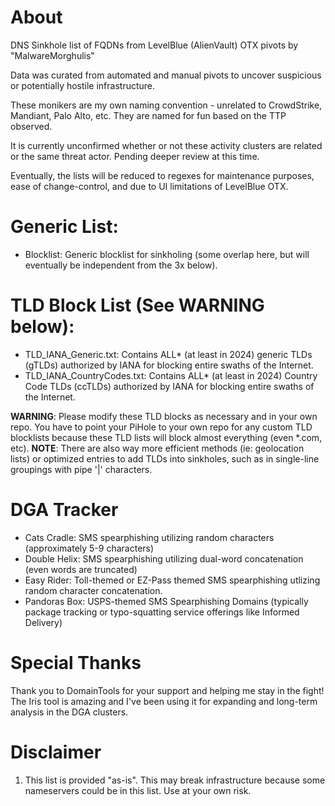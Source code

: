 # About
DNS Sinkhole list of FQDNs from LevelBlue (AlienVault) OTX pivots by "MalwareMorghulis"

Data was curated from automated and manual pivots to uncover suspicious or potentially hostile infrastructure.

These monikers are my own naming convention - unrelated to CrowdStrike, Mandiant, Palo Alto, etc. They are named for fun based on the TTP observed.

It is currently unconfirmed whether or not these activity clusters are related or the same threat actor. Pending deeper review at this time.

Eventually, the lists will be reduced to regexes for maintenance purposes, ease of change-control, and due to UI limitations of LevelBlue OTX.

# Generic List:
- Blocklist: Generic blocklist for sinkholing (some overlap here, but will eventually be independent from the 3x below).

# TLD Block List (See WARNING below):
- TLD_IANA_Generic.txt: Contains ALL* (at least in 2024) generic TLDs (gTLDs) authorized by IANA for blocking entire swaths of the Internet.
- TLD_IANA_CountryCodes.txt: Contains ALL* (at least in 2024) Country Code TLDs (ccTLDs) authorized by IANA for blocking entire swaths of the Internet.

**WARNING**: Please modify these TLD blocks as necessary and in your own repo. You have to point your PiHole to your own repo for any custom TLD blocklists because these TLD lists will block almost everything (even *.com, etc).
**NOTE**: There are also way more efficient methods (ie: geolocation lists) or optimized entries to add TLDs into sinkholes, such as in single-line groupings with pipe '|' characters.

# DGA Tracker
- Cats Cradle: SMS spearphishing utilizing random characters (approximately 5-9 characters)
- Double Helix: SMS spearphishing utilizing dual-word concatenation (even words are truncated)
- Easy Rider: Toll-themed or EZ-Pass themed SMS spearphishing utlizing random character concatenation.
- Pandoras Box: USPS-themed SMS Spearphishing Domains (typically package tracking or typo-squatting service offerings like Informed Delivery)

# Special Thanks
Thank you to DomainTools for your support and helping me stay in the fight! The Iris tool is amazing and I've been using it for expanding and long-term analysis in the DGA clusters.

# Disclaimer
1) This list is provided "as-is". This may break infrastructure because some nameservers could be in this list. Use at your own risk.
